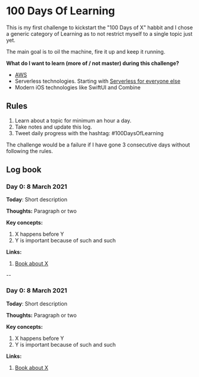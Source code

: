 # 100 Days Of Learning

This is my first challenge to kickstart the "100 Days of X" habbit and I chose a generic category of Learning as to not restrict myself to a single topic just yet.

The main goal is to oil the machine, fire it up and keep it running.

**What do I want to learn (more of / not master) during this challenge?**

* [AWS](https://aws.amazon.com/)
* Serverless technologies. Starting with [Serverless for everyone else](https://gumroad.com/l/serverless-for-everyone-else)
* Modern iOS technologies like SwiftUI and Combine

## Rules

1. Learn about a topic for minimum an hour a day.
2. Take notes and update this log.
3. Tweet daily progress with the hashtag: #100DaysOfLearning

The challenge would be a failure if I have gone 3 consecutive days without following the rules.

## Log book

### Day 0: 8 March 2021

**Today**: Short description

**Thoughts:** Paragraph or two

**Key concepts:**

1. X happens before Y
2. Y is important because of such and such

**Links:**

1. [Book about X](http://www.example.com)

--

### Day 0: 8 March 2021

**Today**: Short description

**Thoughts:** Paragraph or two

**Key concepts:**

1. X happens before Y
2. Y is important because of such and such

**Links:**

1. [Book about X](http://www.example.com)
